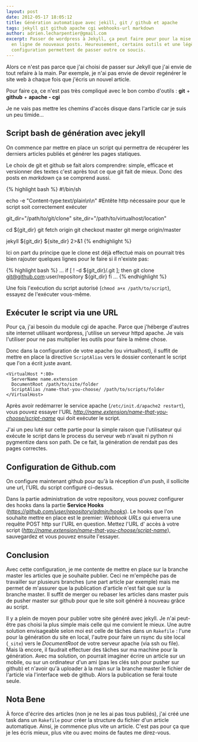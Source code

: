 ```yaml
---
layout: post
date: 2012-05-17 18:05:12
title: Génération automatique avec jekill, git / github et apache
tags: jekyll git github apache cgi webhooks-url markdown
author: adrien.lecharpentier@gmail.com
excerpt: Passer de wordpress à Jekyll, ça peut faire peur pour la mise 
  en ligne de nouveaux posts. Heureusement, certains outils et une légère
  configuration permettent de passer outre ce soucis.
---
```

Alors ce n'est pas parce que j'ai choisi de passer sur Jekyll que j'ai 
envie de tout refaire à la main. Par exemple, je n'ai pas envie de devoir
regénérer le site web à chaque fois que j'écris un nouvel article.

Pour faire ça, ce n'est pas très compliqué avec le bon combo d'outils :
**git** + **github** + **apache - cgi**

<div class="alert alert-info">Je ne vais pas mettre les chemins d'accès 
disque dans l'article car je suis un peu timide...</div>

## Script bash de génération avec jekyll
On commence par mettre en place un script qui permettra de récupérer les
derniers articles publiés et générer les pages statiques. 

Le choix de git et github se fait alors comprendre: simple, efficace et 
versionner des textes c'est après tout ce que git fait de mieux. Donc des
posts en *markdown* ça se comprend aussi.

{% highlight bash %}
#!/bin/sh

echo -e "Content-type:text/plain\n\n" 
#Entête http nécessaire pour que le script soit correctement exécuter

git_dir="/path/to/git/clone"
site_dir="/path/to/virtualhost/location"

cd ${git_dir}
git fetch origin
git checkout master
git merge origin/master

jekyll ${git_dir} ${site_dir} 2>&1
{% endhighlight %}

Ici on part du principe que le clone est déjà effectué mais on pourrait 
très bien rajouter quelques lignes pour le faire si il n'existe pas: 

{% highlight bash %}
...
if [ ! -d ${git_dir}/.git ]; then
  git clone git@github.com:user/repository ${git_dir}
fi
...
{% endhighlight %}

Une fois l'exécution du script autorisé (`chmod a+x /path/to/script`), 
essayez de l'exécuter vous-même.

## Exécuter le script via une URL
Pour ça, j'ai besoin du module cgi de apache. Parce que j'héberge d'autres
site internet utilisant wordpress, j'utilise un serveur httpd apache. Je
vais l'utiliser pour ne pas multiplier les outils pour faire la même chose.

Donc dans la configuration de votre apache (ou virtualhost), il suffit 
de mettre en place la directive `ScriptAlias` vers le dossier contenant 
le script que l'on a écrit juste avant.

    <VirtualHost *:80>
      ServerName name.extension
      DocumentRoot /path/to/site/folder
      ScriptAlias /name-that-you-choose/ /path/to/scripts/folder
    </VirtualHost>

Après avoir redémarrer le service apache (`/etc/init.d/apache2 restart`),
vous pouvez essayer l'URL *http://name.extension/name-that-you-choose/script-name*
qui doit exécuter le script.

<div class="alert alert-warn">J'ai un peu luté sur cette partie pour la
simple raison que l'utilisateur qui exécute le script dans le process du
serveur web n'avait ni python ni pygmentize dans son path. De ce fait,
la génération de rendait pas des pages correctes.</div>


## Configuration de Github.com
On configure maintenant github pour qu'à la réception d'un push, il sollicite
une url, l'URL du script configuré ci-dessus.

Dans la partie administration de votre repository, vous pouvez configurer
des hooks dans la partie **Service Hooks** (*https://github.com/user/repository/admin/hooks*).
Le hooks que l'on souhaite mettre en place est le premier: *Webhook URLs*
qui enverra une requête POST http sur l'URL en question. Mettez l'URL d'
accès à votre script (*http://name.extension/name-that-you-choose/script-name*),
sauvegardez et vous pouvez ensuite l'essayer.

## Conclusion
Avec cette configuration, je me contente de mettre en place sur la branche
master les articles que je souhaite publier. Ceci ne m'empêche pas de 
travailler sur plusieurs branches (une part article par exemple) mais me
permet de m'assurer que la publication d'article n'est fait que sur la 
branche master. Il suffit de merger ou rebaser les articles dans master
puis de pusher master sur github pour que le site soit généré à nouveau
grâce au script.

Il y a plein de moyen pour publier votre site généré avec jekyll. Je n'ai
peut-être pas choisi la plus simple mais celle qui me convient le mieux.
Une autre solution envisageable selon moi est celle de tâches dans un 
`Rakefile` : l'une pour la génération du site en local, l'autre pour faire
un rsync du site local (`_site`) vers le *DocumentRoot* de votre serveur 
apache (via ssh ou file). Mais là encore, il faudrait effectuer des tâches
sur ma machine pour la génération. Avec ma solution, on pourrait imaginer 
écrire un article sur un mobile, ou sur un ordinateur d'un ami (pas les 
clés ssh pour pusher sur github) et n'avoir qu'à uploader à la main sur 
la branche master le fichier de l'article via l'interface web de github.
Alors la publication se ferai toute seule.

## Nota Bene
À force d'écrire des articles (non je ne les ai pas tous publiés), j'ai
créé une task dans un `Rakefile` pour créer la structure du fichier d'un
article automatique. Ainsi, je commence plus vite un article. C'est pas 
pour ça que je les écris mieux, plus vite ou avec moins de fautes me 
direz-vous.
